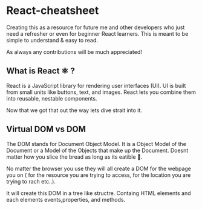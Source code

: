 # React-cheatsheet
Creating this as a resource for future me and other developers who just need a refresher or even for beginner React learners. This is meant to be simple to understand & easy to read.

As always any contributions will be much appreciated!

## What is React ⚛ ? 
React is a JavaScript library for rendering user interfaces (UI). UI is built from small units like buttons, text, and images. React lets you combine them into reusable, nestable components.

Now that we got that out the way lets dive strait into it.

## Virtual DOM vs DOM
The DOM stands for Document Object Model. It is a Object Model of the Document or a Model of the Objects that make up the Document. Doesnt matter how you slice the bread as long as its eatible 🍞. 

No matter the browser you use they will all create a DOM for the webpage you on ( for the resource you are trying to access, for the location you are trying to rach etc..).

It will create this DOM in a tree like structre. Containg HTML elements and each elements events,properties, and methods.
<!--Todo insirt crappy drawing-->




<!-- 
--Todo--
## Hooks
### useCallback 📞
Not going to lie this one had me stumped when it first came out 😅.

useCallback is a React Hook that lets you save a function that you have already defined between re-renders -->
